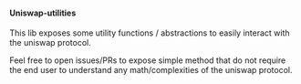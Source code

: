 #### Uniswap-utilities

This lib exposes some utility functions / abstractions to easily interact with the uniswap protocol.

Feel free to open issues/PRs to expose simple method that do not require the end user to understand any math/complexities of the uniswap protocol.
